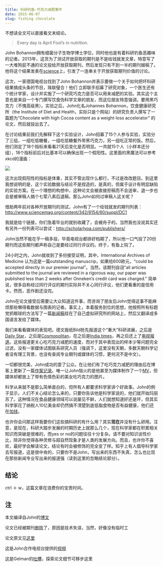 ```yaml
---
title: 科研钓鱼-巧克力减肥事件
date: 2015-06-07
slug: fishing chocolate
---
```


不想读全文可以直接看文末结论。

> Every day is April Fool’s in nutrition.

John Bohannon拥有细菌分子生物学博士学位，同时他也是有着科研钓鱼恶趣味的记者。2013年，这货为了测试开放获取的期刊是不是给钱就发文章，特意写了一大堆狗屁不通的论文投给开放获取期刊，然后发现只有不到一半的期刊据稿了。他将这个结果发表在[science](http://www.sciencemag.org/content/342/6154/60.full)上，引发了一连串关于开放获取期刊价值的讨论。

这次，一家德国电视台找到了John Bohannon并表示要做一个关于如何把坏科研结果搞成头条的节目，珠联璧合！他们 立即联手招募了研究对象，一个医生还有个统计学家，设计并实施了一个研究巧克力是否可以用来减肥的实验。其实这个主意也是来自一个专门撰写饮食伪科学文章的朋友，而这位朋友特意强调，要用黑巧克力（不愧高级黑）。实验之后，John化名Johannes Bohannon，饮食健康研究所（the Institute of Diet and Health，实际只是个网站）的研究负责人撰写了一篇题为“Chocolate with high Cocoa content as a weight-loss accelerator” 的论文，然后就投出去了。

在讨论结果前我们先解释下这个实验设计，John招募了15个人参与实验，实验分了三组，一组吃低糖餐，一组吃低糖餐外带黑巧克力，另一组吃正常的饭。然后，他们测定了18个指标来看看21天后变化是否明显。一共就15个人（小样本还分组），18个指标前后对比基本可以确保出现一个假阳性。这里面的黑魔法可以参考xkcd的漫画：

![](https://imgs.xkcd.com/comics/significant.png)

这次出现假阳性的指标是体重，其实不管出现什么都行，不过是改改题目。到这里我想说明的是，这个实验数据与结论不是捏造的，是真的，但属于设计有明显缺陷的实验方案。在一个理想的构想中，这种论文会被直接拒稿而不会送审，退一步也会是被审稿人搞个七荤八素后退稿，那么John如何过审稿人这关呢？

借助两年前对各种开放期刊的测试，John有了一个给钱就发的期刊列表：http://www.sciencemag.org/content/342/6154/60/suppl/DC1 

我就是给个链接，你们急着毕业的就别收藏了，会被舟子的。当然我也没说其实还有另外一份列表可以尝试：http://scholarlyoa.com/publishers/

John当然不能在乎一稿多投，毕竟电视台都排好档期了，所以他一口气投了20份期刊而这些期刊都声称自己是要经过同行评议的。终于，有鱼上钩了。

24小时之内，John就收到了多份接受证明，其中，International Archives of Medicine 认为这是一篇outstanding manuscrip，如果给600欧元，“could be accepted directly in our premier journal”。当然，该期刊自诩“all articles submitted to the journal are reviewed in a rigorous way, our paper was published less than 2 weeks after Onneken’s credit card was charged.” 简单说，很多自称经过同行评议的期刊实际并不关心同行评议，他们更看重的是信用卡。然而，恶作剧还没完。

John在论文接受后需要让大众知道这件事，而咨询了朋友后John觉得这事不能麻烦那些懒得看数据与图表的记者。事实上，本着服务到位的思想，他按照所有标题党抓眼球的方法写了一篇[新闻稿](http://instituteofdiet.com/2015/03/29/international-press-release-slim-by-chocolate/)挂在了自己虚拟研究所的网站上，然后又翻译成多国语言发给了媒体。

我们来看看媒体的表现吧。德文报纸Bild抢先报道这个“重大”科研进展，之后是[Daily Star](http://www.dailystar.co.uk/diet-fitness/433688/chocolate-diet-how-to-lose-weight)，之后是[Cosmopolitan](http://www.cosmopolitan.de/abnehm-studie-schokolade-laesst-die-pfunde-purzeln-64990.html)，在之后是[India times](http://timesofindia.indiatimes.com/life-style/health-fitness/diet/need-a-sweeter-way-to-lose-weight-eat-chocolates/articleshow/46770172.cms)，再之后还上了[电视报道](http://www.ktre.com/story/28964908/study-chocolate-helps-weight-loss)。这些报道更关心吃巧克力减肥的速度，而对于其中表现出的样本少等问题完全过滤，没有一家媒体试图联系研究人员（强调下，这里没有天朝，多数天朝科学记者没有理工背景，也没有查阅专业期刊或媒体的习惯，更何况不是中文）。

一切都很完美，John成功的耍了公众。在让他们有了吃巧克力减肥的理由后在博客上更新了一篇[作案记录](http://io9.com/i-fooled-millions-into-thinking-chocolate-helps-weight-1707251800)。唯一让John恼火的是他甚至为媒体制作了一个[MV](https://www.youtube.com/watch?v=j-15v8N8gFw)，但媒体却都放上了带有色情色彩的美女吃巧克力的图片。

科学从来就不是那么简单直白的，但所有人都要求科学家讲个好故事。John的例子显示，人们不关心结论怎么来的，只要你告诉他是科学家说的，他们就开始玛丽苏了。这种情况在食品健康领域可以说屡见不鲜，人们就想知道好还是坏，但其实科学家花了纳税人10亿美金却仍然搞不清楚到底低脂食物是否有益健康，他们还在[加钱](http://www.wired.com/2014/08/what-makes-us-fat/)。

也许你会问那这样我要你们这些搞科研的有什么用？其实**现在**并没有什么卵用。注意，是现在，科研大踏步发展的时期历史上就那么几个，现在科学家都在积累相关知识而突破是很难的，而yes or no的问题往往十分复杂。请不要对知识谈性价比，除非你觉得各种灵修与超自然现象才是人类的发展方向。而且，也许你不喜欢，最好学会解读论文，结论有时会被修饰的完全变了样。知乎上有人倡导科学家去写报道，这是很中肯的，只要你不是John，写出来的东西不失真，怎么也比现在那些新闻专业写出来的报道强（读到这里的忽略结论部分）。

## 结论

ctrl ＋ w，这篇文章在浪费你的宝贵时间。

## 注

本文编译自John的[博文](http://io9.com/i-fooled-millions-into-thinking-chocolate-helps-weight-1707251800)

论文已经被期刊[删除](http://io9.com/chocolate-diet-paper-wont-be-retracted-becuase-it-was-1707531513)了，原因是技术失误，当然，好像没有临时工

论文原文见[这里](http://zh.scribd.com/doc/266969860/Chocolate-causes-weight-loss)

这是John合作电视台提供的[视频](https://www.youtube.com/watch?v=8wQEYoyCU-g&feature=youtu.be)

这是Gelman的[吐槽](http://andrewgelman.com/2015/05/29/i-fooled-millions-into-thinking-chocolate-helps-weight-loss-heres-how/)，探索论文细节可移步这里

